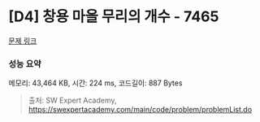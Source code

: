 # [D4] 창용 마을 무리의 개수 - 7465 

[문제 링크](https://swexpertacademy.com/main/code/problem/problemDetail.do?contestProbId=AWngfZVa9XwDFAQU) 

### 성능 요약

메모리: 43,464 KB, 시간: 224 ms, 코드길이: 887 Bytes



> 출처: SW Expert Academy, https://swexpertacademy.com/main/code/problem/problemList.do